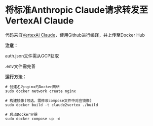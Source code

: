 # 将标准Anthropic Claude请求转发至VertexAI Claude
代码来自[VertexAI Claude](https://github.com/TheValkyrja/Anthropic2Vertex)，使用Github进行编译，并上传至Docker Hub

**注意：**

auth.json文件需从GCP获取

.env文件需完善

**运行方法：**

```
# 创建名为nginx的Docker网络
sudo docker network create nginx

# 构建镜像(可选，需修改compose文件中对应镜像)
sudo docker build -t claude2vertex ./build

# 启动Docker容器
sudo docker compose up -d
```